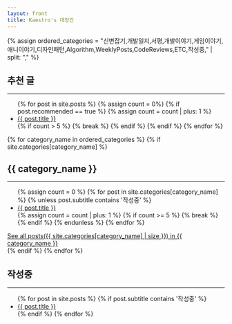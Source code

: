 ```yaml
---
layout: front
title: Kaestro's 대장간
---
```


{% assign ordered_categories = "신변잡기,개발일지,서평,개발이야기,게임이야기,애니이야기,디자인패턴,Algorithm,WeeklyPosts,CodeReviews,ETC,작성중," | split: "," %}

<div class="grid-container">
    <div class="grid-item recommended">
        <h2>추천 글</h2>
        <hr>
        <ul>
            {% for post in site.posts %}
                {% assign count = 0%}
                {% if post.recommended == true %}
                    {% assign count = count | plus: 1 %}
                    <li><a href="{{ post.url }}">{{ post.title }}</a></li>
                    {% if count > 5 %}
                        {% break %}
                    {% endif %}
                {% endif %}
            {% endfor %}
        </ul>
    </div>

<!-- 기존 카테고리 그리드 -->
{% for category_name in ordered_categories %}
    {% if site.categories[category_name] %}
        <div class="grid-item {% if category_name == '작성중' %}in-progress{% endif %}">
            <h2>{{ category_name }}</h2>
            <hr>
            <ul>
                {% assign count = 0 %}
                {% for post in site.categories[category_name] %}
                    {% unless post.subtitle contains '작성중' %}
                        <li><a href="{{ post.url }}">{{ post.title }}</a></li>
                        {% assign count = count | plus: 1 %}
                        {% if count >= 5 %}
                            {% break %}
                        {% endif %}
                    {% endunless %}
                {% endfor %}
            </ul>
            <a href="/categories/{{ category_name }}">See all posts({{ site.categories[category_name] | size }}) in {{ category_name }}</a>
        </div>
    {% endif %}
{% endfor %}

<!-- '작성중'인 포스트를 모아놓는 새로운 그리드 -->
<div class="grid-item in-progress">
    <h2>작성중</h2>
    <hr>
    <ul>
        {% for post in site.posts %}
            {% if post.subtitle contains '작성중' %}
                <li><a href="{{ post.url }}">{{ post.title }}</a></li>
            {% endif %}
        {% endfor %}
    </ul>
</div>